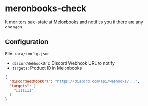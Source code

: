 # meronbooks-check

It monitors sale-state at [Melonbooks](https://www.melonbooks.co.jp) and notifies you if there are any changes.

## Configuration

File: `data/config.json`

- `discordWebhookUrl`: Discord Webhook URL to notify
- `targets`: Product ID in Melonbooks

```json
{
  "discordWebhookUrl": "https://discord.com/api/webhooks/...",
  "targets": [
    "1111111"
  ]
}
```
